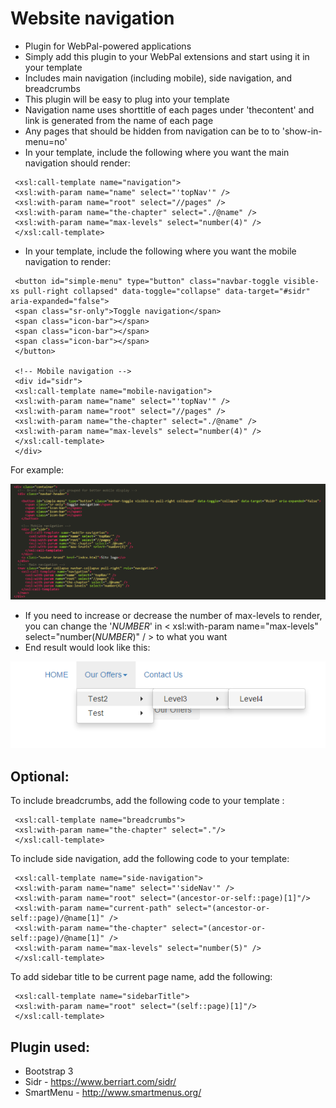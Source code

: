 Website navigation
==================

- Plugin for WebPal-powered applications
- Simply add this plugin to your WebPal extensions and start using it in your template
- Includes main navigation (including mobile), side navigation, and breadcrumbs
- This plugin will be easy to plug into your template
- Navigation name uses shorttitle of each pages under 'thecontent' and link is generated from the name of each page
- Any pages that should be hidden from navigation can be to to 'show-in-menu=no'
- In your template, include the following where you want the main navigation should render:

```  
 <xsl:call-template name="navigation">  
 <xsl:with-param name="name" select="'topNav'" />  
 <xsl:with-param name="root" select="//pages" />  
 <xsl:with-param name="the-chapter" select="./@name" />  
 <xsl:with-param name="max-levels" select="number(4)" />  
 </xsl:call-template>  
 ```

- In your template, include the following where you want the mobile navigation to render:

```   
 <button id="simple-menu" type="button" class="navbar-toggle visible-xs pull-right collapsed" data-toggle="collapse" data-target="#sidr" aria-expanded="false">  
 <span class="sr-only">Toggle navigation</span>  
 <span class="icon-bar"></span>  
 <span class="icon-bar"></span>  
 <span class="icon-bar"></span>  
 </button>  
  
 <!-- Mobile navigation -->  
 <div id="sidr">  
 <xsl:call-template name="mobile-navigation">  
 <xsl:with-param name="name" select="'topNav'" />  
 <xsl:with-param name="root" select="//pages" />  
 <xsl:with-param name="the-chapter" select="./@name" />  
 <xsl:with-param name="max-levels" select="number(4)" />  
 </xsl:call-template>  
 </div>  
 ```

For example:

![](__resources/imgrj9tASp9D814.PNG)

- If you need to increase or decrease the number of max-levels to render, you can change the '_NUMBER_' in < xsl:with-param name="max-levels" select="number(_NUMBER_)" / > to what you want
- End result would look like this:

![](__resources/imgodvjpV_ogNny.PNG)

Optional:
---------

To include breadcrumbs, add the following code to your template :

```  
 <xsl:call-template name="breadcrumbs">  
 <xsl:with-param name="the-chapter" select="."/>  
 </xsl:call-template>  
 ```

To include side navigation, add the following code to your template:

```  
 <xsl:call-template name="side-navigation">  
 <xsl:with-param name="name" select="'sideNav'" />  
 <xsl:with-param name="root" select="(ancestor-or-self::page)[1]"/>  
 <xsl:with-param name="current-path" select="(ancestor-or-self::page)/@name[1]" />  
 <xsl:with-param name="the-chapter" select="(ancestor-or-self::page)/@name[1]" />  
 <xsl:with-param name="max-levels" select="number(5)" />  
 </xsl:call-template>  
 ```

To add sidebar title to be current page name, add the following:

```  
 <xsl:call-template name="sidebarTitle">  
 <xsl:with-param name="root" select="(self::page)[1]"/>  
 </xsl:call-template>  
 ```

Plugin used:
------------

- Bootstrap 3
- Sidr - https://www.berriart.com/sidr/
- SmartMenu - http://www.smartmenus.org/